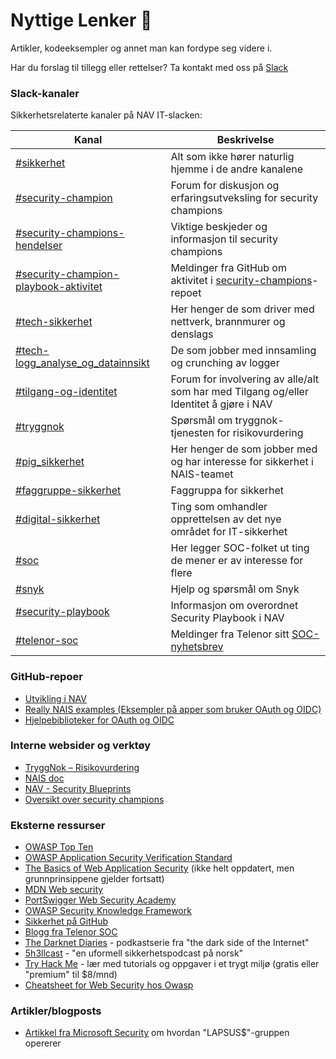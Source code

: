 # Nyttige Lenker 🔗

Artikler, kodeeksempler og annet man kan fordype seg videre i.

Har du forslag til tillegg eller rettelser? Ta kontakt med oss på [Slack](https://nav-it.slack.com/archives/CN8N938K1)

### Slack-kanaler

Sikkerhetsrelaterte kanaler på NAV IT-slacken:

| Kanal                                                                                  | Beskrivelse                                                                                                  |
| -------------------------------------------------------------------------------------- | ------------------------------------------------------------------------------------------------------------ |
| [#sikkerhet](https://nav-it.slack.com/archives/C6UBU9EAU)                              | Alt som ikke hører naturlig hjemme i de andre kanalene                                                       |
| [#security-champion](https://nav-it.slack.com/archives/CN8N938K1)                      | Forum for diskusjon og erfaringsutveksling for security champions                                            |
| [#security-champions-hendelser](https://nav-it.slack.com/archives/C030XCYD5RU)         | Viktige beskjeder og informasjon til security champions                                                      |
| [#security-champion-playbook-aktivitet](https://nav-it.slack.com/archives/C0314EZ719S) | Meldinger fra GitHub om aktivitet i [security-champions](https://github.com/navikt/security-playbook)-repoet |
| [#tech-sikkerhet](https://nav-it.slack.com/archives/CCSET7820)                         | Her henger de som driver med nettverk, brannmurer og denslags                                                |
| [#tech-logg_analyse_og_datainnsikt](https://nav-it.slack.com/archives/C014576K5TQ)     | De som jobber med innsamling og crunching av logger                                                          |
| [#tilgang-og-identitet](https://nav-it.slack.com/archives/C025DDBBSLU)                 | Forum for involvering av alle/alt som har med Tilgang og/eller Identitet å gjøre i NAV                       |
| [#tryggnok](https://nav-it.slack.com/archives/CQ0D5HLSW)                               | Spørsmål om tryggnok-tjenesten for risikovurdering                                                           |
| [#pig_sikkerhet](https://nav-it.slack.com/archives/CUT80FEES)                          | Her henger de som jobber med og har interesse for sikkerhet i NAIS-teamet                                    |
| [#faggruppe-sikkerhet](https://nav-it.slack.com/archives/CQW6A7HEF)                    | Faggruppa for sikkerhet                                                                                      |
| [#digital-sikkerhet](https://nav-it.slack.com/archives/C026BETG37H)                    | Ting som omhandler opprettelsen av det nye området for IT-sikkerhet                                          |
| [#soc](https://nav-it.slack.com/archives/C0162CBNJRJ)                                  | Her legger SOC-folket ut ting de mener er av interesse for flere                                             |
| [#snyk](https://nav-it.slack.com/archives/C02KF9C5XSM)                                 | Hjelp og spørsmål om Snyk                                                                                    |
| [#security-playbook](https://nav-it.slack.com/archives/C02HPVCSTFE)                    | Informasjon om overordnet Security Playbook i NAV                                                            |
| [#telenor-soc](https://nav-it.slack.com/archives/C02TC0HRK0E)                          | Meldinger fra Telenor sitt [SOC-nyhetsbrev](https://telenorsoc-news.blogspot.com/)                           |

### GitHub-repoer

- [Utvikling i NAV](https://github.com/navikt/utvikling)
- [Really NAIS examples (Eksempler på apper som bruker OAuth og OIDC)](https://github.com/nais/examples)
- [Hjelpebiblioteker for OAuth og OIDC](https://github.com/navikt/token-support)

### Interne websider og verktøy

- [TryggNok – Risikovurdering](https://apps.powerapps.com/play/f8517640-ea01-46e2-9c09-be6b05013566)
- [NAIS doc](https://doc.nais.io/)
- [NAV - Security Blueprints](https://security.labs.nais.io/)
- [Oversikt over security champions](https://teamkatalog.nav.no/dashboard/members/role/SECURITY_CHAMPION)

### Eksterne ressurser

- [OWASP Top Ten](https://owasp.org/www-project-top-ten/)
- [OWASP Application Security Verification Standard](https://owasp.org/www-project-application-security-verification-standard/)
- [The Basics of Web Application Security](https://martinfowler.com/articles/web-security-basics.html) (ikke helt oppdatert, men grunnprinsippene gjelder fortsatt)
- [MDN Web security](https://developer.mozilla.org/en-US/docs/Web/Security)
- [PortSwigger Web Security Academy](https://portswigger.net/web-security)
- [OWASP Security Knowledge Framework](https://www.securityknowledgeframework.org/)
- [Sikkerhet på GitHub](https://github.com/features/security)
- [Blogg fra Telenor SOC](https://telenorsoc.blogspot.com/)
- [The Darknet Diaries](https://darknetdiaries.com/) - podkastserie fra "the dark side of the Internet"
- [5h3llcast](https://open.spotify.com/show/76cxbNjWBBGzc486SV48YE) - "en uformell sikkerhetspodcast på norsk"
- [Try Hack Me](https://tryhackme.com/) - lær med tutorials og oppgaver i et trygt miljø (gratis eller "premium" til $8/mnd)
- [Cheatsheet for Web Security hos Owasp](https://cheatsheetseries.owasp.org/)

### Artikler/blogposts

- [Artikkel fra Microsoft Security](https://www.microsoft.com/security/blog/2022/03/22/dev-0537-criminal-actor-targeting-organizations-for-data-exfiltration-and-destruction/) om hvordan "LAPSUS$"-gruppen opererer
